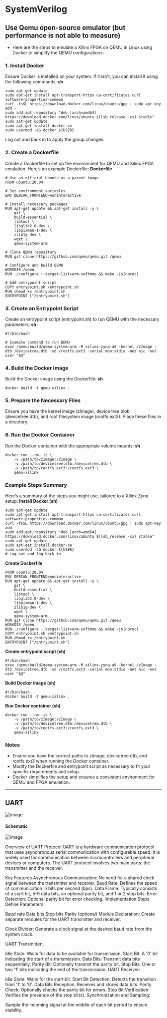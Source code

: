 # SystemVerilog

## Use Qemu open-source emulator (but performance is not able to measure)
- Here are the steps to emulate a Xilinx FPGA on QEMU in Linux using Docker to simplify the QEMU configurations:
### 1. Install Docker
Ensure Docker is installed on your system. If it isn't, you can install it using the following commands:
**sh**
``` {r global_options, include = FALSE}
sudo apt-get update
sudo apt-get install apt-transport-https ca-certificates curl software-properties-common
curl -fsSL https://download.docker.com/linux/ubuntu/gpg | sudo apt-key add -
sudo add-apt-repository "deb [arch=amd64] https://download.docker.com/linux/ubuntu $(lsb_release -cs) stable"
sudo apt-get update
sudo apt-get install docker-ce
sudo usermod -aG docker ${USER}
```
Log out and back in to apply the group changes.
### 2. Create a Dockerfile
Create a Dockerfile to set up the environment for QEMU and Xilinx FPGA emulation. Here’s an example Dockerfile:
**Dockerfile**
``` {r global_options, include = FALSE}
# Use an official Ubuntu as a parent image
FROM ubuntu:20.04

# Set environment variables
ENV DEBIAN_FRONTEND=noninteractive

# Install necessary packages
RUN apt-get update && apt-get install -y \
    git \
    build-essential \
    libtool \
    libglib2.0-dev \
    libpixman-1-dev \
    zlib1g-dev \
    wget \
    qemu-system-arm

# Clone QEMU repository
RUN git clone https://github.com/qemu/qemu.git /qemu

# Configure and build QEMU
WORKDIR /qemu
RUN ./configure --target-list=arm-softmmu && make -j$(nproc)

# Add entrypoint script
COPY entrypoint.sh /entrypoint.sh
RUN chmod +x /entrypoint.sh
ENTRYPOINT ["/entrypoint.sh"]
```
### 3. Create an Entrypoint Script
Create an entrypoint script (entrypoint.sh) to run QEMU with the necessary parameters:
**sh**
``` {r global_options, include = FALSE}
#!/bin/bash

# Example command to run QEMU
exec /qemu/build/qemu-system-arm -M xilinx-zynq-a9 -kernel /zImage -dtb /devicetree.dtb -sd /rootfs.ext3 -serial mon:stdio -net nic -net user "$@"
```
### 4. Build the Docker Image
Build the Docker image using the Dockerfile:
**sh**
``` {r global_options, include = FALSE}docker build -t qemu-xilinx .
docker build -t qemu-xilinx .
```
### 5. Prepare the Necessary Files

Ensure you have the kernel image (zImage), device tree blob (devicetree.dtb), and root filesystem image (rootfs.ext3). Place these files in a directory.
### 6. Run the Docker Container
Run the Docker container with the appropriate volume mounts:
**sh**
``` {r global_options, include = FALSE}docker build -t qemu-xilinx .
docker run --rm -it \
    -v /path/to/zImage:/zImage \
    -v /path/to/devicetree.dtb:/devicetree.dtb \
    -v /path/to/rootfs.ext3:/rootfs.ext3 \
    qemu-xilinx
```
### Example Steps Summary
Here’s a summary of the steps you might use, tailored to a Xilinx Zynq setup:
**Install Docker (sh)**
``` {r global_options, include = FALSE}docker build -t qemu-xilinx .
sudo apt-get update
sudo apt-get install apt-transport-https ca-certificates curl software-properties-common
curl -fsSL https://download.docker.com/linux/ubuntu/gpg | sudo apt-key add -
sudo add-apt-repository "deb [arch=amd64] https://download.docker.com/linux/ubuntu $(lsb_release -cs) stable"
sudo apt-get update
sudo apt-get install docker-ce
sudo usermod -aG docker ${USER}
# Log out and log back in
```
**Create Dockerfile**
``` {r global_options, include = FALSE}docker build -t qemu-xilinx .
FROM ubuntu:20.04
ENV DEBIAN_FRONTEND=noninteractive
RUN apt-get update && apt-get install -y \
    git \
    build-essential \
    libtool \
    libglib2.0-dev \
    libpixman-1-dev \
    zlib1g-dev \
    wget \
    qemu-system-arm
RUN git clone https://github.com/qemu/qemu.git /qemu
WORKDIR /qemu
RUN ./configure --target-list=arm-softmmu && make -j$(nproc)
COPY entrypoint.sh /entrypoint.sh
RUN chmod +x /entrypoint.sh
ENTRYPOINT ["/entrypoint.sh"]
```
**Create entrypoint script (sh)**
``` {r global_options, include = FALSE}docker build -t qemu-xilinx .
#!/bin/bash
exec /qemu/build/qemu-system-arm -M xilinx-zynq-a9 -kernel /zImage -dtb /devicetree.dtb -sd /rootfs.ext3 -serial mon:stdio -net nic -net user "$@"
```
**Build Docker image (sh)**
``` {r global_options, include = FALSE}docker build -t qemu-xilinx .
#!/bin/bash
docker build -t qemu-xilinx .
```
**Run Docker container (sh)**
``` {r global_options, include = FALSE}docker build -t qemu-xilinx .
docker run --rm -it \
    -v /path/to/zImage:/zImage \
    -v /path/to/devicetree.dtb:/devicetree.dtb \
    -v /path/to/rootfs.ext3:/rootfs.ext3 \
    qemu-xilinx
```
### Notes

- Ensure you have the correct paths to zImage, devicetree.dtb, and rootfs.ext3 when running the Docker container.
- Modify the Dockerfile and entrypoint script as necessary to fit your specific requirements and setup.
- Docker simplifies the setup and ensures a consistent environment for QEMU and FPGA emulation.
    
---
## UART

![image](https://github.com/vasanza/sv/assets/62295761/efee71cc-1dc9-4abb-8146-d4b73f88297c)

#### Schematic

![image](https://github.com/vasanza/sv/assets/62295761/f49547a4-9e1d-4ce7-8977-ab27646f5415)


Overview of UART Protocol
UART is a hardware communication protocol that uses asynchronous serial communication with configurable speed. It is widely used for communication between microcontrollers and peripheral devices or computers. The UART protocol involves two main parts: the transmitter and the receiver.

Key Features
Asynchronous Communication: No need for a shared clock signal between the transmitter and receiver.
Baud Rate: Defines the speed of communication in bits per second (bps).
Data Frame: Typically consists of a start bit, 5-9 data bits, an optional parity bit, and 1 or 2 stop bits.
Error Detection: Optional parity bit for error checking.
Implementation Steps
Define Parameters:

Baud rate
Data bits
Stop bits
Parity (optional)
Module Declaration:
Create separate modules for the UART transmitter and receiver.

Clock Divider:
Generate a clock signal at the desired baud rate from the system clock.

UART Transmitter:

Idle State: Waits for data to be available for transmission.
Start Bit: A '0' bit indicating the start of a transmission.
Data Bits: Transmit data bits sequentially.
Parity Bit: Optionally transmit the parity bit.
Stop Bits: One or two '1' bits indicating the end of the transmission.
UART Receiver:

Idle State: Waits for the start bit.
Start Bit Detection: Detects the transition from '1' to '0'.
Data Bits Reception: Receives and stores data bits.
Parity Check: Optionally checks the parity bit for errors.
Stop Bit Verification: Verifies the presence of the stop bit(s).
Synchronization and Sampling:

Sample the incoming signal at the middle of each bit period to ensure stability.
